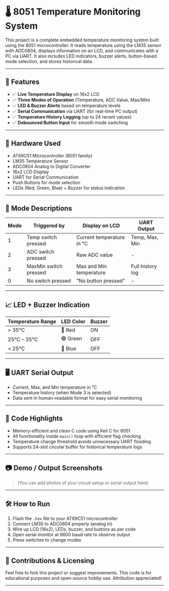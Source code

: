 

# 🌡️ 8051 Temperature Monitoring System

This project is a complete embedded temperature monitoring system built using the 8051 microcontroller. It reads temperature using the LM35 sensor with ADC0804, displays information on an LCD, and communicates with a PC via UART. It also includes LED indicators, buzzer alerts, button-based mode selection, and stores historical data.

---

## 🔧 Features

- ✅ **Live Temperature Display** on 16x2 LCD
- ✅ **Three Modes of Operation** (Temperature, ADC Value, Max/Min)
- ✅ **LED & Buzzer Alerts** based on temperature levels
- ✅ **Serial Communication** via UART (for real-time PC output)
- ✅ **Temperature History Logging** (up to 24 recent values)
- ✅ **Debounced Button Input** for smooth mode switching

---

## 📌 Hardware Used

- AT89C51 Microcontroller (8051 family)
- LM35 Temperature Sensor
- ADC0804 Analog to Digital Converter
- 16x2 LCD Display
- UART for Serial Communication
- Push Buttons for mode selection
- LEDs (Red, Green, Blue) + Buzzer for status indication

---

## 📂 Mode Descriptions

| Mode | Triggered by                  | Display on LCD             | UART Output         |
|------|-------------------------------|-----------------------------|---------------------|
| 1    | Temp switch pressed           | Current temperature in °C   | Temp, Max, Min      |
| 2    | ADC switch pressed            | Raw ADC value               | -                   |
| 3    | MaxMin switch pressed         | Max and Min temperature     | Full history log    |
| 0    | No switch pressed             | "No button pressed"         | -                   |

---

## 📈 LED + Buzzer Indication

| Temperature Range | LED Color | Buzzer |
|-------------------|-----------|--------|
| > 35°C            | 🔴 Red    | ON     |
| 25°C – 35°C       | 🟢 Green  | OFF    |
| < 25°C            | 🔵 Blue   | OFF    |

---

## 🖥️ UART Serial Output

- Current, Max, and Min temperature in °C
- Temperature history (when Mode 3 is selected)
- Data sent in human-readable format for easy serial monitoring

---

## 📌 Code Highlights

- Memory-efficient and clean C code using Keil C for 8051
- All functionality inside `main()` loop with efficient flag checking
- Temperature change threshold avoids unnecessary UART flooding
- Supports 24-slot circular buffer for historical temperature logs

---

## 📷 Demo / Output Screenshots

> (You can add photos of your circuit setup or serial output here)

---

## 🛠️ How to Run

1. Flash the `.hex` file to your AT89C51 microcontroller
2. Connect LM35 to ADC0804 properly (analog in)
3. Wire up LCD (16x2), LEDs, buzzer, and buttons as per code
4. Open serial monitor at 9600 baud rate to observe output
5. Press switches to change modes

---

## 🤝 Contributions & Licensing

Feel free to fork this project or suggest improvements. This code is for educational purposes and open-source hobby use. Attribution appreciated!

---



